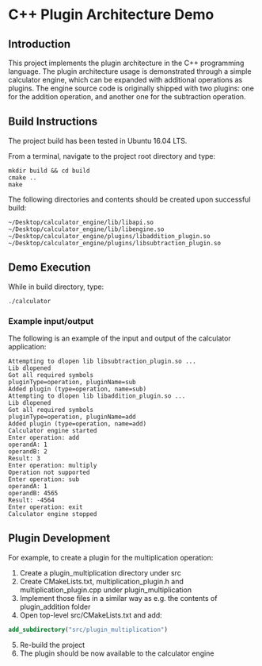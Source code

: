 # C++ Plugin Architecture Demo

## Introduction
This project implements the plugin architecture in the C++ programming language. The plugin architecture usage is demonstrated through a simple calculator engine, which can be expanded with additional operations as plugins. The engine source code is originally shipped with two plugins: one for the addition operation, and another one for the subtraction operation.

## Build Instructions
The project build has been tested in Ubuntu 16.04 LTS. 

From a terminal, navigate to the project root directory and type:

```console
mkdir build && cd build
cmake ..
make
```

The following directories and contents should be created upon successful build:

```
~/Desktop/calculator_engine/lib/libapi.so
~/Desktop/calculator_engine/lib/libengine.so
~/Desktop/calculator_engine/plugins/libaddition_plugin.so
~/Desktop/calculator_engine/plugins/libsubtraction_plugin.so
```

## Demo Execution
While in build directory, type:

```console
./calculator
```

### Example input/output
The following is an example of the input and output of the calculator application:

```
Attempting to dlopen lib libsubtraction_plugin.so ...
Lib dlopened
Got all required symbols
pluginType=operation, pluginName=sub
Added plugin (type=operation, name=sub)
Attempting to dlopen lib libaddition_plugin.so ...
Lib dlopened
Got all required symbols
pluginType=operation, pluginName=add
Added plugin (type=operation, name=add)
Calculator engine started
Enter operation: add
operandA: 1
operandB: 2
Result: 3
Enter operation: multiply
Operation not supported
Enter operation: sub     
operandA: 1
operandB: 4565
Result: -4564
Enter operation: exit
Calculator engine stopped
```

## Plugin Development

For example, to create a plugin for the multiplication operation:

1. Create a plugin_multiplication directory under src
2. Create CMakeLists.txt, multiplication_plugin.h and multiplication_plugin.cpp under plugin_multiplication
3. Implement those files in a similar way as e.g. the contents of plugin_addition folder
4. Open top-level src/CMakeLists.txt and add:

```cmake
add_subdirectory("src/plugin_multiplication")
```

5. Re-build the project
6. The plugin should be now available to the calculator engine
